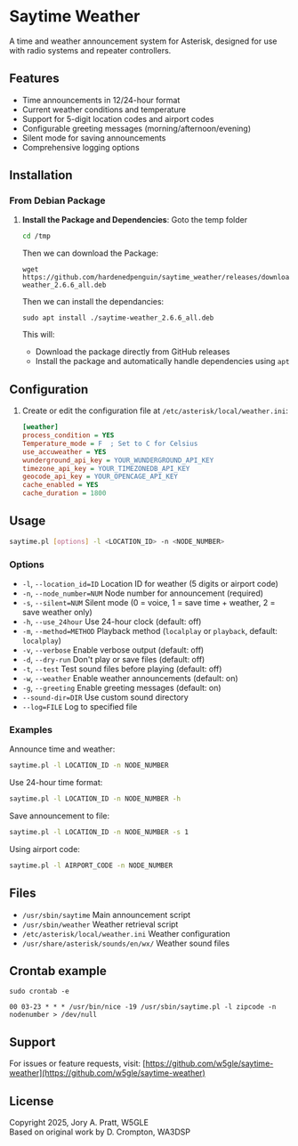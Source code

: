 # Saytime Weather

A time and weather announcement system for Asterisk, designed for use with radio systems and repeater controllers.

## Features

- Time announcements in 12/24-hour format
- Current weather conditions and temperature
- Support for 5-digit location codes and airport codes
- Configurable greeting messages (morning/afternoon/evening)
- Silent mode for saving announcements
- Comprehensive logging options

## Installation

### From Debian Package

1. **Install the Package and Dependencies**:
   Goto the temp folder
   ```bash
   cd /tmp
   ```

   Then we can download the Package:
   ```
   wget https://github.com/hardenedpenguin/saytime_weather/releases/download/v2.6.6/saytime-weather_2.6.6_all.deb
   ```

   Then we can install the dependancies:
   ```
   sudo apt install ./saytime-weather_2.6.6_all.deb
   ```

   This will:
   - Download the package directly from GitHub releases
   - Install the package and automatically handle dependencies using `apt`

## Configuration

1. Create or edit the configuration file at `/etc/asterisk/local/weather.ini`:
   ```ini
   [weather]
   process_condition = YES
   Temperature_mode = F  ; Set to C for Celsius
   use_accuweather = YES
   wunderground_api_key = YOUR_WUNDERGROUND_API_KEY
   timezone_api_key = YOUR_TIMEZONEDB_API_KEY
   geocode_api_key = YOUR_OPENCAGE_API_KEY
   cache_enabled = YES
   cache_duration = 1800
   ```

## Usage

```bash
saytime.pl [options] -l <LOCATION_ID> -n <NODE_NUMBER>
```

### Options

- `-l`, `--location_id=ID`       Location ID for weather (5 digits or airport code)
- `-n`, `--node_number=NUM`      Node number for announcement (required)
- `-s`, `--silent=NUM`           Silent mode (0 = voice, 1 = save time + weather, 2 = save weather only)
- `-h`, `--use_24hour`           Use 24-hour clock (default: off)
- `-m`, `--method=METHOD`        Playback method (`localplay` or `playback`, default: `localplay`)
- `-v`, `--verbose`              Enable verbose output (default: off)
- `-d`, `--dry-run`              Don't play or save files (default: off)
- `-t`, `--test`                 Test sound files before playing (default: off)
- `-w`, `--weather`              Enable weather announcements (default: on)
- `-g`, `--greeting`             Enable greeting messages (default: on)
- `--sound-dir=DIR`             Use custom sound directory
- `--log=FILE`                  Log to specified file

### Examples

Announce time and weather:
```bash
saytime.pl -l LOCATION_ID -n NODE_NUMBER
```

Use 24-hour time format:
```bash
saytime.pl -l LOCATION_ID -n NODE_NUMBER -h
```

Save announcement to file:
```bash
saytime.pl -l LOCATION_ID -n NODE_NUMBER -s 1
```

Using airport code:
```bash
saytime.pl -l AIRPORT_CODE -n NODE_NUMBER
```

## Files

- `/usr/sbin/saytime`               Main announcement script
- `/usr/sbin/weather`               Weather retrieval script
- `/etc/asterisk/local/weather.ini`       Weather configuration
- `/usr/share/asterisk/sounds/en/wx/`     Weather sound files

## Crontab example
```
sudo crontab -e
```
```
00 03-23 * * * /usr/bin/nice -19 /usr/sbin/saytime.pl -l zipcode -n nodenumber > /dev/null 
```
## Support

For issues or feature requests, visit:
[https://github.com/w5gle/saytime-weather](https://github.com/w5gle/saytime-weather)

## License

Copyright 2025, Jory A. Pratt, W5GLE  
Based on original work by D. Crompton, WA3DSP


